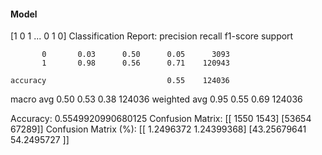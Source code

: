 #### Model
[1 0 1 ... 0 1 0]
Classification Report:
              precision    recall  f1-score   support

           0       0.03      0.50      0.05      3093
           1       0.98      0.56      0.71    120943

    accuracy                           0.55    124036
   macro avg       0.50      0.53      0.38    124036
weighted avg       0.95      0.55      0.69    124036

Accuracy: 0.5549920990680125
Confusion Matrix:
[[ 1550  1543]
 [53654 67289]]
Confusion Matrix (%):
[[ 1.2496372   1.24399368]
 [43.25679641 54.2495727 ]]
